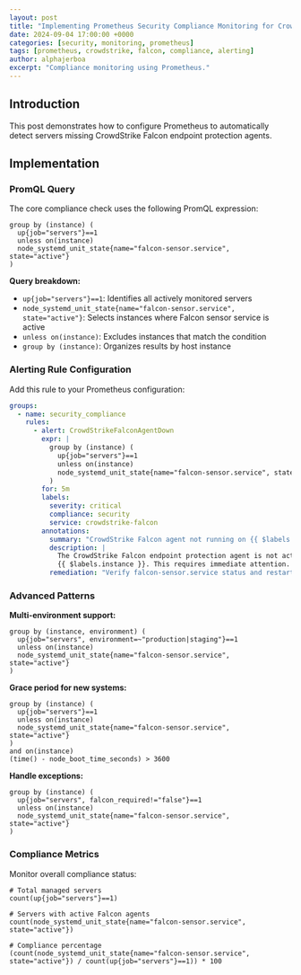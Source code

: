 ```yaml
---
layout: post
title: "Implementing Prometheus Security Compliance Monitoring for CrowdStrike Falcon Agents"
date: 2024-09-04 17:00:00 +0000
categories: [security, monitoring, prometheus]
tags: [prometheus, crowdstrike, falcon, compliance, alerting]
author: alphajerboa
excerpt: "Compliance monitoring using Prometheus."
---
```


## Introduction

This post demonstrates how to configure Prometheus to automatically detect servers missing CrowdStrike Falcon endpoint protection agents.

## Implementation

### PromQL Query

The core compliance check uses the following PromQL expression:

```promql
group by (instance) (
  up{job="servers"}==1 
  unless on(instance) 
  node_systemd_unit_state{name="falcon-sensor.service", state="active"}
)
```

**Query breakdown:**
- `up{job="servers"}==1`: Identifies all actively monitored servers
- `node_systemd_unit_state{name="falcon-sensor.service", state="active"}`: Selects instances where Falcon sensor service is active
- `unless on(instance)`: Excludes instances that match the condition
- `group by (instance)`: Organizes results by host instance

### Alerting Rule Configuration

Add this rule to your Prometheus configuration:

```yaml
groups:
  - name: security_compliance
    rules:
      - alert: CrowdStrikeFalconAgentDown
        expr: |
          group by (instance) (
            up{job="servers"}==1 
            unless on(instance) 
            node_systemd_unit_state{name="falcon-sensor.service", state="active"}
          )
        for: 5m
        labels:
          severity: critical
          compliance: security
          service: crowdstrike-falcon
        annotations:
          summary: "CrowdStrike Falcon agent not running on {{ $labels.instance }}"
          description: |
            The CrowdStrike Falcon endpoint protection agent is not active on 
            {{ $labels.instance }}. This requires immediate attention.
          remediation: "Verify falcon-sensor.service status and restart if necessary"
```


### Advanced Patterns

**Multi-environment support:**
```promql
group by (instance, environment) (
  up{job="servers", environment=~"production|staging"}==1 
  unless on(instance) 
  node_systemd_unit_state{name="falcon-sensor.service", state="active"}
)
```

**Grace period for new systems:**
```promql
group by (instance) (
  up{job="servers"}==1 
  unless on(instance) 
  node_systemd_unit_state{name="falcon-sensor.service", state="active"}
) 
and on(instance) 
(time() - node_boot_time_seconds) > 3600
```

**Handle exceptions:**
```promql
group by (instance) (
  up{job="servers", falcon_required!="false"}==1 
  unless on(instance) 
  node_systemd_unit_state{name="falcon-sensor.service", state="active"}
)
```

### Compliance Metrics

Monitor overall compliance status:

```promql
# Total managed servers
count(up{job="servers"}==1)

# Servers with active Falcon agents
count(node_systemd_unit_state{name="falcon-sensor.service", state="active"})

# Compliance percentage
(count(node_systemd_unit_state{name="falcon-sensor.service", state="active"}) / count(up{job="servers"}==1)) * 100
```

